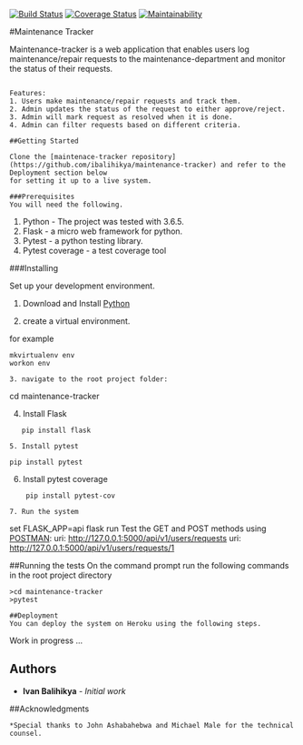 [![Build Status](https://travis-ci.com/ibalihikya/maintenance-tracker.svg?branch=master)](https://travis-ci.com/ibalihikya/maintenance-tracker)
[![Coverage Status](https://coveralls.io/repos/github/ibalihikya/maintenance-tracker/badge.svg?branch=fix_syntaxify)](https://coveralls.io/github/ibalihikya/maintenance-tracker?branch=fix_syntaxify)
[![Maintainability](https://api.codeclimate.com/v1/badges/7e06f8d0eb3ac9afbbd0/maintainability)](https://codeclimate.com/github/ibalihikya/maintenance-tracker/maintainability)

#Maintenance Tracker

Maintenance-tracker is a web application that enables users log maintenance/repair requests
to the maintenance-department and monitor the status of their requests.
```

Features:
1. Users make maintenance/repair requests and track them.
2. Admin updates the status of the request to either approve/reject.
3. Admin will mark request as resolved when it is done.
4. Admin can filter requests based on different criteria.

##Getting Started

Clone the [maintenace-tracker repository](https://github.com/ibalihikya/maintenance-tracker) and refer to the Deployment section below
for setting it up to a live system.

###Prerequisites
You will need the following.
```

1. Python - The project was tested with 3.6.5.
2. Flask - a micro web framework for python.
3. Pytest - a python testing library.
4. Pytest coverage - a test coverage tool

###Installing

Set up your development environment.

1. Download and Install [Python](https://www.python.org/downloads/)

2. create a virtual environment.

for example
```
mkvirtualenv env
workon env

3. navigate to the root project folder:
```

cd maintenance-tracker 

4. Install Flask
```
   pip install flask

5. Install pytest
```
	pip install pytest
	
6. Install pytest coverage
```
	pip install pytest-cov
	
7. Run the system
```
   set FLASK_APP=api
   flask run
   Test the GET and POST methods using [POSTMAN](https://www.getpostman.com/): 
   uri: http://127.0.0.1:5000/api/v1/users/requests
   uri: http://127.0.0.1:5000/api/v1/users/requests/1


##Running the tests
On the command prompt run the following commands in the root project directory
```
>cd maintenance-tracker
>pytest

##Deployment
You can deploy the system on Heroku using the following steps.
```
Work in progress ...

## Authors

* **Ivan Balihikya** - *Initial work*

##Acknowledgments

    *Special thanks to John Ashabahebwa and Michael Male for the technical counsel.
   
